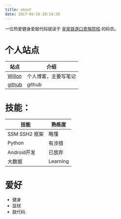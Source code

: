 ```yaml
---
title: about
date: 2017-05-16 20:14:39
---
```


一位热爱健身爱敲代码就读于 [皇家铁道口贵族院校](http://www.ecjtu.jx.cn/) 的码农。

# 个人站点

|   站点 |   介绍 |
|------|--------|
|[Willon](https://willon.cn)|个人博客，主要写笔记|
|[github](https://github.com/willon295)|github|



# 技能：

|  技能  |   熟练度 |
|---------|--------|
|SSM SSH2 框架 | 略懂|
|Python | 有涉猎|
|Android开发| 已放弃|
|大数据 | Learning |

# 爱好

- 健身
- 篮球
- 敲代码


